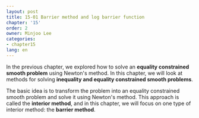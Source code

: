```yaml
---
layout: post
title: 15-01 Barrier method and log barrier function
chapter: '15'
order: 2
owner: Minjoo Lee
categories:
- chapter15
lang: en
---
```

<script type="text/x-mathjax-config">
MathJax.Hub.Config({
    displayAlign: "center"
});
</script>

In the previous chapter, we explored how to solve an **equality constrained smooth problem** using Newton's method. In this chapter, we will look at methods for solving **inequality and equality constrained smooth problems**.

The basic idea is to transform the problem into an equality constrained smooth problem and solve it using Newton's method. This approach is called the **interior method**, and in this chapter, we will focus on one type of interior method: the **barrier method**.
